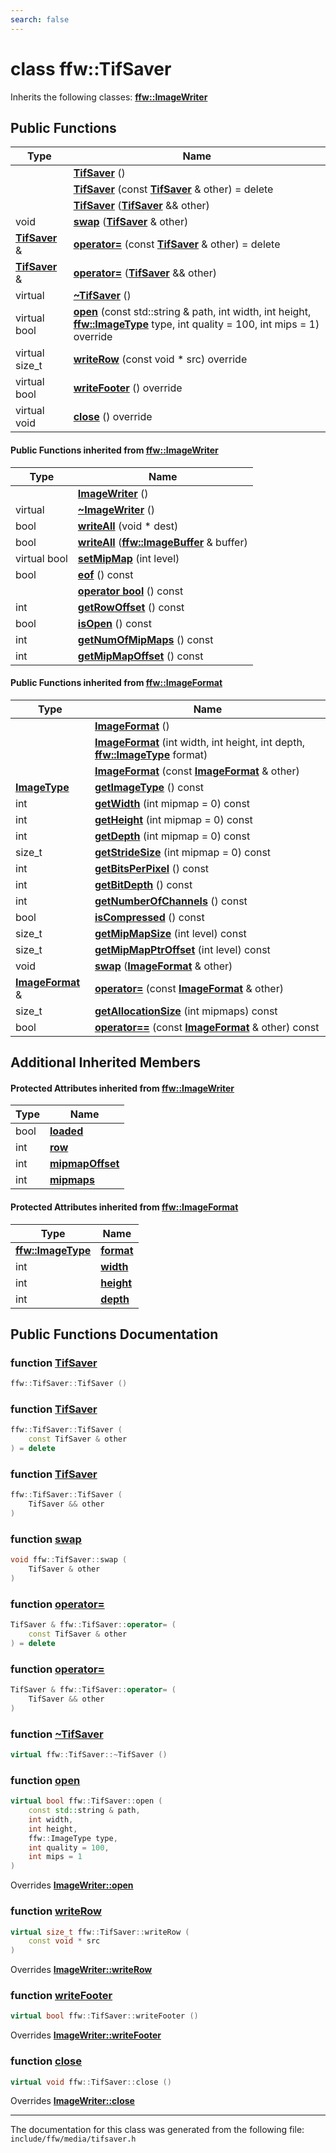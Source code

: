 ```yaml
---
search: false
---
```


# class ffw::TifSaver



Inherits the following classes: **[ffw::ImageWriter](classffw_1_1_image_writer.md)**

## Public Functions

|Type|Name|
|-----|-----|
||[**TifSaver**](classffw_1_1_tif_saver.md#1a289e655d285120c39e9339eb6e36f402) () |
||[**TifSaver**](classffw_1_1_tif_saver.md#1ab2c55111cdfebb285f1820229099d9eb) (const **[TifSaver](classffw_1_1_tif_saver.md)** & other) = delete |
||[**TifSaver**](classffw_1_1_tif_saver.md#1ade76a64ac70abdb28a1adc0d7511556c) (**[TifSaver](classffw_1_1_tif_saver.md)** && other) |
|void|[**swap**](classffw_1_1_tif_saver.md#1a032dab91333a6fa19e32a3e09c98399f) (**[TifSaver](classffw_1_1_tif_saver.md)** & other) |
|**[TifSaver](classffw_1_1_tif_saver.md)** &|[**operator=**](classffw_1_1_tif_saver.md#1aeb6fad00b094d64884e43c4c3d457dd7) (const **[TifSaver](classffw_1_1_tif_saver.md)** & other) = delete |
|**[TifSaver](classffw_1_1_tif_saver.md)** &|[**operator=**](classffw_1_1_tif_saver.md#1aa52ff6d1e0b00827cf5f8c90fb974347) (**[TifSaver](classffw_1_1_tif_saver.md)** && other) |
|virtual |[**~TifSaver**](classffw_1_1_tif_saver.md#1a693fec65b353a7d66af426537858f5ae) () |
|virtual bool|[**open**](classffw_1_1_tif_saver.md#1a698c92b23f86aa12500d322729e11768) (const std::string & path, int width, int height, **[ffw::ImageType](namespaceffw.md#1a92226423d9aa0edfe0ca1dde2141e028)** type, int quality = 100, int mips = 1) override |
|virtual size\_t|[**writeRow**](classffw_1_1_tif_saver.md#1a32e9a9fc61d03d0d66eb0ff7d95dd824) (const void \* src) override |
|virtual bool|[**writeFooter**](classffw_1_1_tif_saver.md#1ab7098f95c4280a8a318fc802436c904c) () override |
|virtual void|[**close**](classffw_1_1_tif_saver.md#1aaa90881de76dc35ec72708dd81e9f88c) () override |


#### Public Functions inherited from [ffw::ImageWriter](classffw_1_1_image_writer.md)

|Type|Name|
|-----|-----|
||[**ImageWriter**](classffw_1_1_image_writer.md#1a0fd08e680ce039ae73f95aee64496987) () |
|virtual |[**~ImageWriter**](classffw_1_1_image_writer.md#1ace63bec05eb60104b74de3a870eec386) () |
|bool|[**writeAll**](classffw_1_1_image_writer.md#1a95934c31ae9550a2a0a57c2b352a80bc) (void \* dest) |
|bool|[**writeAll**](classffw_1_1_image_writer.md#1ac1271761a010069b418d157e7ea4cea3) (**[ffw::ImageBuffer](classffw_1_1_image_buffer.md)** & buffer) |
|virtual bool|[**setMipMap**](classffw_1_1_image_writer.md#1ac261ab25f1985989831105d3cbcf81e8) (int level) |
|bool|[**eof**](classffw_1_1_image_writer.md#1a5b1c288ec150d346cf0b15cb59f2d61f) () const |
||[**operator bool**](classffw_1_1_image_writer.md#1ab54e10e6ab91958cee30ddfd7949830a) () const |
|int|[**getRowOffset**](classffw_1_1_image_writer.md#1a65502c51bc454d2829ce3482d206a1e8) () const |
|bool|[**isOpen**](classffw_1_1_image_writer.md#1afc935a20677f4f310088dc831b302eb3) () const |
|int|[**getNumOfMipMaps**](classffw_1_1_image_writer.md#1a5caee208812977bba6514290f10acbba) () const |
|int|[**getMipMapOffset**](classffw_1_1_image_writer.md#1a093d6cc0ba73b35b3741167a362c47a4) () const |


#### Public Functions inherited from [ffw::ImageFormat](classffw_1_1_image_format.md)

|Type|Name|
|-----|-----|
||[**ImageFormat**](classffw_1_1_image_format.md#1a5c2552e2129595fdb74923e00f3f51e1) () |
||[**ImageFormat**](classffw_1_1_image_format.md#1a0d214d9324cce891461d07b30be64c34) (int width, int height, int depth, **[ffw::ImageType](namespaceffw.md#1a92226423d9aa0edfe0ca1dde2141e028)** format) |
||[**ImageFormat**](classffw_1_1_image_format.md#1a292f274f857b9da281b9ccb17d07b9ef) (const **[ImageFormat](classffw_1_1_image_format.md)** & other) |
|**[ImageType](namespaceffw.md#1a92226423d9aa0edfe0ca1dde2141e028)**|[**getImageType**](classffw_1_1_image_format.md#1a1bb0e2d7c7916dc840516e97b0fe27d1) () const |
|int|[**getWidth**](classffw_1_1_image_format.md#1af8aa5a20fe893f3289a26b1bc52c1a43) (int mipmap = 0) const |
|int|[**getHeight**](classffw_1_1_image_format.md#1a73e22a919bf12a2207d65496398a6a5f) (int mipmap = 0) const |
|int|[**getDepth**](classffw_1_1_image_format.md#1ae162bf4b48f3dd2e2d7739c927a779b8) (int mipmap = 0) const |
|size\_t|[**getStrideSize**](classffw_1_1_image_format.md#1a55de6ea2325fc284e2fbd027146a53ee) (int mipmap = 0) const |
|int|[**getBitsPerPixel**](classffw_1_1_image_format.md#1a4926378546cb727ad4930fa5797ddd83) () const |
|int|[**getBitDepth**](classffw_1_1_image_format.md#1a07c9771437ef7bfaabe3f51164a99eac) () const |
|int|[**getNumberOfChannels**](classffw_1_1_image_format.md#1a388b531a9ea109266cfc2509e79f6751) () const |
|bool|[**isCompressed**](classffw_1_1_image_format.md#1a6c4430f5cfc51120bfc04008bcdb6210) () const |
|size\_t|[**getMipMapSize**](classffw_1_1_image_format.md#1ac8967d7bd7b6b300e2a8c3ff6b6dfd88) (int level) const |
|size\_t|[**getMipMapPtrOffset**](classffw_1_1_image_format.md#1a95be015bde6130bcf6d27472b74f555e) (int level) const |
|void|[**swap**](classffw_1_1_image_format.md#1a1f855dd5b248274b53766a81102d583d) (**[ImageFormat](classffw_1_1_image_format.md)** & other) |
|**[ImageFormat](classffw_1_1_image_format.md)** &|[**operator=**](classffw_1_1_image_format.md#1a69b46ddfe7e8768658602003530bac23) (const **[ImageFormat](classffw_1_1_image_format.md)** & other) |
|size\_t|[**getAllocationSize**](classffw_1_1_image_format.md#1a6e0eb8d724ec7ee0195ee8f25cf92ff3) (int mipmaps) const |
|bool|[**operator==**](classffw_1_1_image_format.md#1a859ea5ac46aee7a01817dcaca12a18bd) (const **[ImageFormat](classffw_1_1_image_format.md)** & other) const |


## Additional Inherited Members

#### Protected Attributes inherited from [ffw::ImageWriter](classffw_1_1_image_writer.md)

|Type|Name|
|-----|-----|
|bool|[**loaded**](classffw_1_1_image_writer.md#1a4d09307b38ab24200f4c48acf7388f02)|
|int|[**row**](classffw_1_1_image_writer.md#1af45929e45e8a77eafd5385f6e0ec0a1e)|
|int|[**mipmapOffset**](classffw_1_1_image_writer.md#1a5818fb22b1bea07fdf05dbd24d9aa15e)|
|int|[**mipmaps**](classffw_1_1_image_writer.md#1afa8dd4585158b44e4719b20358966328)|


#### Protected Attributes inherited from [ffw::ImageFormat](classffw_1_1_image_format.md)

|Type|Name|
|-----|-----|
|**[ffw::ImageType](namespaceffw.md#1a92226423d9aa0edfe0ca1dde2141e028)**|[**format**](classffw_1_1_image_format.md#1a00569cba5e7d8df7582554718f908d7e)|
|int|[**width**](classffw_1_1_image_format.md#1a1a26d9b05851d073858b34ccabc40a79)|
|int|[**height**](classffw_1_1_image_format.md#1a7c62585ac46e6fc7c3fe6efab59cfd4c)|
|int|[**depth**](classffw_1_1_image_format.md#1a128894191ad04073b44663b8541f97aa)|


## Public Functions Documentation

### function <a id="1a289e655d285120c39e9339eb6e36f402" href="#1a289e655d285120c39e9339eb6e36f402">TifSaver</a>

```cpp
ffw::TifSaver::TifSaver ()
```



### function <a id="1ab2c55111cdfebb285f1820229099d9eb" href="#1ab2c55111cdfebb285f1820229099d9eb">TifSaver</a>

```cpp
ffw::TifSaver::TifSaver (
    const TifSaver & other
) = delete
```



### function <a id="1ade76a64ac70abdb28a1adc0d7511556c" href="#1ade76a64ac70abdb28a1adc0d7511556c">TifSaver</a>

```cpp
ffw::TifSaver::TifSaver (
    TifSaver && other
)
```



### function <a id="1a032dab91333a6fa19e32a3e09c98399f" href="#1a032dab91333a6fa19e32a3e09c98399f">swap</a>

```cpp
void ffw::TifSaver::swap (
    TifSaver & other
)
```



### function <a id="1aeb6fad00b094d64884e43c4c3d457dd7" href="#1aeb6fad00b094d64884e43c4c3d457dd7">operator=</a>

```cpp
TifSaver & ffw::TifSaver::operator= (
    const TifSaver & other
) = delete
```



### function <a id="1aa52ff6d1e0b00827cf5f8c90fb974347" href="#1aa52ff6d1e0b00827cf5f8c90fb974347">operator=</a>

```cpp
TifSaver & ffw::TifSaver::operator= (
    TifSaver && other
)
```



### function <a id="1a693fec65b353a7d66af426537858f5ae" href="#1a693fec65b353a7d66af426537858f5ae">~TifSaver</a>

```cpp
virtual ffw::TifSaver::~TifSaver ()
```



### function <a id="1a698c92b23f86aa12500d322729e11768" href="#1a698c92b23f86aa12500d322729e11768">open</a>

```cpp
virtual bool ffw::TifSaver::open (
    const std::string & path,
    int width,
    int height,
    ffw::ImageType type,
    int quality = 100,
    int mips = 1
)
```

Overrides **[ImageWriter::open](classffw_1_1_image_writer.md#1ab549a1367fdab422ff4c6b41f3e91f15)**


### function <a id="1a32e9a9fc61d03d0d66eb0ff7d95dd824" href="#1a32e9a9fc61d03d0d66eb0ff7d95dd824">writeRow</a>

```cpp
virtual size_t ffw::TifSaver::writeRow (
    const void * src
)
```

Overrides **[ImageWriter::writeRow](classffw_1_1_image_writer.md#1ae3ab21e0cae7dc204aeebdf4ef58337d)**


### function <a id="1ab7098f95c4280a8a318fc802436c904c" href="#1ab7098f95c4280a8a318fc802436c904c">writeFooter</a>

```cpp
virtual bool ffw::TifSaver::writeFooter ()
```

Overrides **[ImageWriter::writeFooter](classffw_1_1_image_writer.md#1a38a3ee7a3c1580737c141ffd2569f75d)**


### function <a id="1aaa90881de76dc35ec72708dd81e9f88c" href="#1aaa90881de76dc35ec72708dd81e9f88c">close</a>

```cpp
virtual void ffw::TifSaver::close ()
```

Overrides **[ImageWriter::close](classffw_1_1_image_writer.md#1a0b18fcad15107286a29b65b6b88fb20b)**




----------------------------------------
The documentation for this class was generated from the following file: `include/ffw/media/tifsaver.h`
